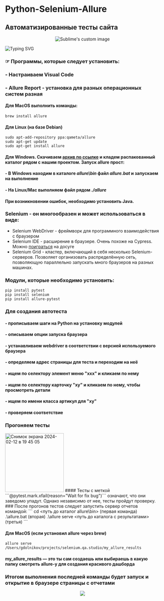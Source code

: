 # Python-Selenium-Allure
## Автоматизированные тесты сайта
<p align="center">
  <img src="https://i.ytimg.com/vi/DeskeR8W_c4/maxresdefault.jpg" alt="Sublime's custom image"/>
</p>

![Typing SVG](https://readme-typing-svg.herokuapp.com?color=%2336BCF7&lines=Python+Selenium+Allure)

  ### ☞ Программы, которые следует установить: 
### - Настраиваем Visual Code 
### - Allure Report - установка для разных операционных систем разная
  #### Для MacOS выполнить команды:
```
brew install allure
```
  #### Для Linux (на базе Debian)
```
sudo apt-add-repository ppa:qameta/allure
sudo apt-get update
sudo apt-get install allure
```
  ####  Для Windows. Скачиваем [архив по ссылке](https://repo.maven.apache.org/maven2/io/qameta/allure/allure-commandline/2.19.0/allure-commandline-2.19.0.zip) и кладем **распакованный** каталог рядом с нашим проектом. Запуск allure прост: 
  #### - В Windows находим в каталоге *allure\bin* файл *allure.bat* и запускаем на выполнение
  #### - На Linux/Mac выполняем файл рядом *./allure*
  #### При возникновении ошибок, необходимо установить Java.
### **Selenium -** он многообразен и может использоваться в виде:
- Selenium WebDriver - фреймворк для программного взаимодействия с браузером
- Selenium IDE - расширение в браузере. Очень похоже на Cypress. Можно [поиграться](https://www.selenium.dev/selenium-ide/) на досуге
- Selenium Grid - кластер, включающий в себя несколько Selenium-серверов. Позволяет организовать распределённую сеть, позволяющую параллельно запускать много браузеров на разных машинах.
  
### Модули, которые необходимо установить:
```
pip install pytest
pip install selenium
pip install allure-pytest
```
### Для создания автотеста
#### - прописываем шаги на Python на установку модулей
#### - описываем опции запуска браузера
#### - устанавливаем webdriver в соответствии с версией используемого браузера
#### - определяем адрес страницы для теста и переходим на неё
#### - ищем по селектору элемент меню "ххх" и кликаем по нему
#### - ищем по селектору карточку "хy" и кликаем по нему, чтобы просмотреть детали
#### - ищем по имени класса артикул для "xy"
#### - проверяем соответствие
### Прогоняем тесты
<img width="191" alt="Снимок экрана 2024-02-12 в 19 45 05" src="https://github.com/AikokulUlan-qa/Python-Selenium-Allure-/assets/154068607/cb5cd923-54e1-4d08-8b50-556c4fa92873">
#### Тесты с меткой ```@pytest.mark.xfail(reason="Wait for fix bug")``` означают, что они заведомо упадут. Однако независимо от нее, тесты пройдут проверку.
### После прогонов тестов следует запустить сервер отчетов командой:
```
cd <путь до каталог allure\bin> (первая команда)
.\allure.bat (вторая)
.\allure serve <путь до каталога с результатами> (третья)
```

#### Для MacOS (если установил allure через brew)
```
allure serve /Users/gdolnikov/projects/selenium.qa.studio/my_allure_results
```
#### my_allure_results — это ты сам создаешь или выбираешь в какую папку смотреть allure-у для создания красивого дашборда

### Итогом выполнения последней команды будет запуск и открытие в браузере страницы с отчетами
<p align="center">
  <img src="https://assets-global.website-files.com/610bfc91018da0bc815264aa/6203c5b616ae640ffd351bb3_5b3LRXxIjWi43mVQNkGhtmzHJVDjnLnQv95f89rBnL8HM01gB7xCKxjuHLlgkofFq98p-oqxGxKeLgRxcTnqB24MEoybxiNd_VCKRgIcgQRF4vMDZhtzqlc0JguqSI6-2IxsBGOz.png"/>
</p>

  

